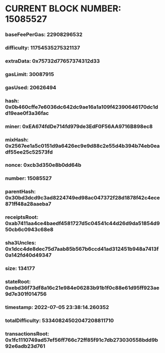 # CURRENT BLOCK NUMBER: 15085527

### baseFeePerGas: 22908296532
### difficulty: 11754535275321137
### extraData: 0x75732d77657374312d33
### gasLimit: 30087915
### gasUsed: 20626494
### hash: 0x0b460cffe7e6036dc642dc9ae16a1a109f42390646170dc1dd19eae0f3a36fac
### miner: 0xEA674fdDe714fd979de3EdF0F56AA9716B898ec8
### mixHash: 0x2567ee1a5c0151d9a6426ec9e9d88c2e55d4b394b74eb0eadf55ee25c52573fd
### nonce: 0xcb3d350e8b0dd64b
### number: 15085527
### parentHash: 0x30bd3dcd9c3ad8224749ed98ac047372f28d1878f42c4ece871ff48a28aaeba7
### receiptsRoot: 0xab7411aa4ce4baedf4581727d5c04541c44d26d9da51854d950cb6c0943c68e8
### sha3Uncles: 0x1dcc4de8dec75d7aab85b567b6ccd41ad312451b948a7413f0a142fd40d49347
### size: 134177
### stateRoot: 0xebd36f73df8a16c21e984e06283b91b1f0c88e61d95ff923ae9d7e301f014756
### timestamp: 2022-07-05 23:38:14.260352
### totalDifficulty: 53340824502047208811710
### transactionsRoot: 0x1fc1110749ad57ef56ff766c72ff85f91c7db273030558bdd9b92e6adb23d761
